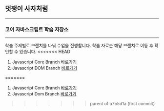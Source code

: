 

## 멋쟁이 사자처럼
---
### 코어 자바스크립트 학습 저장소

---

학습 주제별로 브랜치를 나눠 수업을 진행합니다.
학습 자료는 해당 브랜치로 이동 후 확인할 수 있습니다.
<<<<<<< HEAD

1. Javascript Core Branch [바로가기](https://www.naver.com)
2. Javascript DOM Branch [바로가기](https://www.naver.com)






=======

1. Javascript Core Branch [바로가기](https://www.naver.com)
2. Javascript Dom Branch [바로가기](https://www.naver.com)
>>>>>>> parent of a7b5d1a (first commit)
